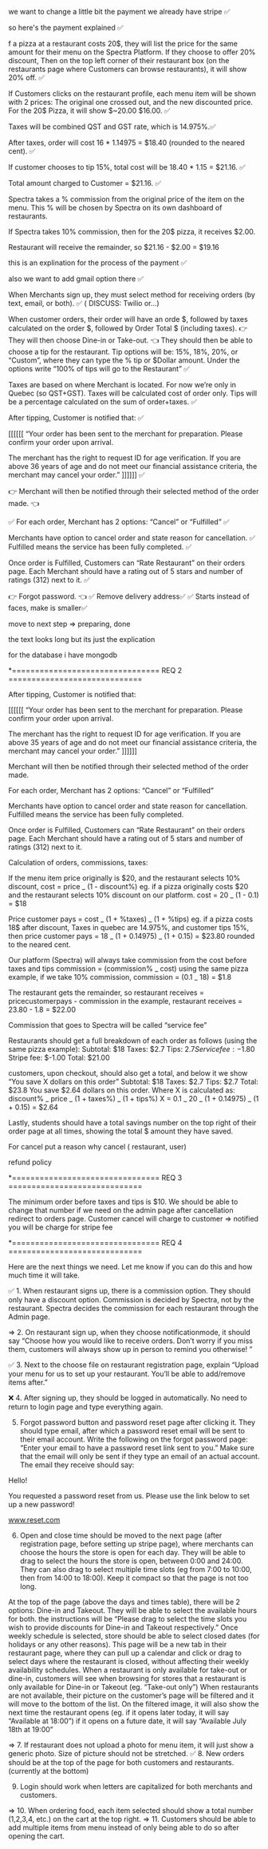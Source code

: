 we want to change a little bit the payment we already have stripe ✅

so here's the payment explained ✅

f a pizza at a restaurant costs 20$, they will list the price for the same amount for their menu on the Spectra Platform. If they choose to offer 20% discount, Then on the top left corner of their restaurant box (on the restaurants page where Customers can browse restaurants), it will show 20% off. ✅

If Customers clicks on the restaurant profile, each menu item will be shown with 2 prices: The original one crossed out, and the new discounted price. For the 20$ Pizza, it will show $~20.00 $16.00. ✅

Taxes will be combined QST and GST rate, which is 14.975%.✅

After taxes, order will cost 16 \* 1.14975 = $18.40 (rounded to the neared cent). ✅

If customer chooses to tip 15%, total cost will be
18.40 \* 1.15 = $21.16. ✅

Total amount charged to Customer = $21.16. ✅

Spectra takes a % commission from the original price of the item on the menu. This % will be chosen by Spectra on its own dashboard of restaurants.

If Spectra takes 10% commission, then for the 20$ pizza, it receives $2.00.

Restaurant will receive the remainder, so $21.16 - $2.00 = $19.16

this is an explination for the process of the payment ✅

also we want to add gmail option there ✅

When Merchants sign up, they must select method for receiving orders (by text, email, or both). ✅ ( DISCUSS: Twilio or...)

When customer orders, their order will have an orde $, followed by taxes calculated on the order $, followed by Order Total $ (including taxes). 👉 They will then choose Dine-in or Take-out. 👈 They should then be able to choose a tip for the restaurant. Tip options will be: 15%, 18%, 20%, or “Custom”, where they can type the % tip or $Dollar amount. Under the options write “100% of tips will go to the Restaurant” ✅

Taxes are based on where Merchant is located. For now we’re only in Quebec (so QST+GST). Taxes will be calculated cost of order only. Tips will be a percentage calculated on the sum of order+taxes. ✅

After tipping, Customer is notified that: ✅

[[[[[[ “Your order has been sent to the merchant for preparation. Please confirm your order upon arrival.

The merchant has the right to request ID for age verification. If you are above 36 years of age and do not meet our financial assistance criteria, the merchant may cancel your order.” ]]]]]] ✅

👉 Merchant will then be notified through their selected method of the order made. 👈

✅ For each order, Merchant has 2 options: “Cancel” or “Fulfilled” ✅

Merchants have option to cancel order and state reason for cancellation. ✅
Fulfilled means the service has been fully completed. ✅

Once order is Fulfilled, Customers can “Rate Restaurant” on their orders page. Each Merchant should have a rating out of 5 stars and number of ratings (312) next to it. ✅

👉 Forgot password. 👈
✅ Remove delivery address✅
✅ Starts instead of faces, make is smaller✅

move to next step => preparing, done

the text looks long but its just the explication

for the database i have mongodb

\*================================ REQ 2 =============================

After tipping, Customer is notified that:

[[[[[[ “Your order has been sent to the merchant for preparation. Please confirm your order upon arrival.

The merchant has the right to request ID for age verification. If you are above 35 years of age and do not meet our financial assistance criteria, the merchant may cancel your order.” ]]]]]]

Merchant will then be notified through their selected method of the order made.

For each order, Merchant has 2 options: “Cancel” or “Fulfilled”

Merchants have option to cancel order and state reason for cancellation.
Fulfilled means the service has been fully completed.

Once order is Fulfilled, Customers can “Rate Restaurant” on their orders page. Each Merchant should have a rating out of 5 stars and number of ratings (312) next to it.

Calculation of orders, commissions, taxes:

If the menu item price originally is $20, and the restaurant selects 10% discount,
cost = price _ (1 - discount%)
eg. if a pizza originally costs $20 and the restaurant selects 10% discount on our platform.
cost = 20 _ (1 - 0.1) = $18

Price customer pays = cost _ (1 + %taxes) _ (1 + %tips)
eg. if a pizza costs 18$ after discount, Taxes in quebec are 14.975%, and customer tips 15%, then
price customer pays = 18 _ (1 + 0.14975) _ (1 + 0.15) = $23.80 rounded to the neared cent.

Our platform (Spectra) will always take commission from the cost before taxes and tips
commission = (commission% _ cost)
using the same pizza example, if we take 10% commission,
commission = (0.1 _ 18) = $1.8

The restaurant gets the remainder, so
restaurant receives = pricecustomerpays - commission
in the example, restaurant receives = 23.80 - 1.8 = $22.00

Commission that goes to Spectra will be called “service fee”

Restaurants should get a full breakdown of each order as follows (using the same pizza example):
Subtotal: $18
Taxes: $2.7
Tips: $2.7
Service fee: -$1.80
Stripe fee: $-1.00
Total: $21.00

customers, upon checkout, should also get a total, and below it we show “You save X dollars on this order”
Subtotal: $18
Taxes: $2.7
Tips: $2.7
Total: $23.8
You save $2.64 dollars on this order.
Where X is calculated as:
discount% _ price _ (1 + taxes%) _ (1 + tips%)
X = 0.1 _ 20 _ (1 + 0.14975) _ (1 + 0.15) = $2.64

Lastly, students should have a total savings number on the top right of their order page at all times, showing the total $ amount they have saved.

For cancel put a reason why cancel ( restaurant, user)

refund policy

\*================================ REQ 3 =============================

The minimum order before taxes and tips is $10. We should be able to change that number if we need on the admin page
after cancellation redirect to orders page.
Customer cancel will charge to customer => notified you will be charge for stripe fee

\*================================ REQ 4 =============================

Here are the next things we need. Let me know if you can do this and how much time it will take.

✅ 1. When restaurant signs up, there is a commission option. They should only have a discount option. Commission is decided by Spectra, not by the restaurant. Spectra decides the commission for each restaurant through the Admin page.

=> 2. On restaurant sign up, when they choose notificationmode, it should say “Choose how you would like to receive orders. Don’t worry if you miss them, customers will always show up in person to remind you otherwise! ”

✅ 3. Next to the choose file on restaurant registration page, explain “Upload your menu for us to set up your restaurant. You’ll be able to add/remove items after.”

❌ 4. After signing up, they should be logged in automatically. No need to return to login page and type everything again.

5. Forgot password button and password reset page after clicking it. They should type email, after which a password reset email will be sent to their email account. Write the following on the forgot password page: “Enter your email to have a password reset link sent to you.” Make sure that the email will only be sent if they type an email of an actual account. The email they receive should say:

Hello!

You requested a password reset from us. Please use the link below to set up a new password!

www.reset.com

6. Open and close time should be moved to the next page (after registration page, before setting up stripe page), where merchants can choose the hours the store is open for each day.
   They will be able to drag to select the hours the store is open, between 0:00 and 24:00. They can also drag to select multiple time slots (eg from 7:00 to 10:00, then from 14:00 to 18:00). Keep it compact so that the page is not too long.

At the top of the page (above the days and times table), there will be 2 options: Dine-in and Takeout. They will be able to select the available hours for both. the instructions will be “Please drag to select the time slots you wish to provide discounts for Dine-in and Takeout respectively.”
Once weekly schedule is selected, store should be able to select closed dates (for holidays or any other reasons). This page will be a new tab in their restaurant page, where they can pull up a calendar and click or drag to select days where the restaurant is closed, without affecting their weekly availability schedules.
When a restaurant is only available for take-out or dine-in, customers will see when browsing for stores that a restaurant is only available for Dine-in or Takeout (eg. “Take-out only”)
When restaurants are not available, their picture on the customer’s page will be filtered and it will move to the bottom of the list. On the filtered image, it will also show the next time the restaurant opens (eg. if it opens later today, it will say “Available at 18:00”) if it opens on a future date, it will say “Available July 18th at 19:00”

=> 7. If restaurant does not upload a photo for menu item, it will just show a generic photo. Size of picture should not be stretched.
✅ 8. New orders should be at the top of the page for both customers and restaurants. (currently at the bottom) 

9. Login should work when letters are capitalized for both merchants and customers.

=> 10. When ordering food, each item selected should show a total number (1,2,3,4, etc.) on the cart at the top right.
=> 11. Customers should be able to add multiple items from menu instead of only being able to do so after opening the cart.

